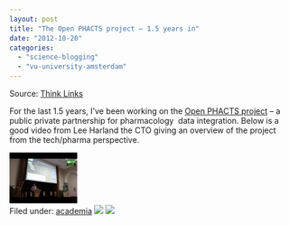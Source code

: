 ```yaml
---
layout: post
title: "The Open PHACTS project – 1.5 years in"
date: "2012-10-20"
categories: 
  - "science-blogging"
  - "vu-university-amsterdam"
---
```


Source: [Think Links](http://thinklinks.wordpress.com/feed/)

For the last 1.5 years, I’ve been working on the [Open PHACTS project](http://www.openphacts.org) – a public private partnership for pharmacology  data integration. Below is a good video from Lee Harland the CTO giving an overview of the project from the tech/pharma perspective.

[![](images/2.jpg)](http://thinklinks.wordpress.com/2012/10/20/the-open-phacts-project-1-5-years-in/)  
Filed under: [academia](http://thinklinks.wordpress.com/category/academia/) [![](http://feeds.wordpress.com/1.0/comments/thinklinks.wordpress.com/440/)](http://feeds.wordpress.com/1.0/gocomments/thinklinks.wordpress.com/440/) ![](http://stats.wordpress.com/b.gif?host=thinklinks.wordpress.com&blog=5274753&post=440&subd=thinklinks&ref=&feed=1)
